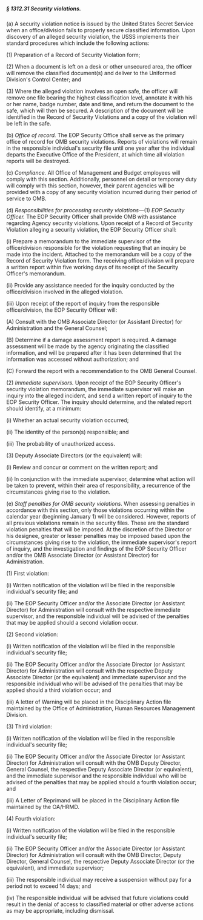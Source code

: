 ##### § 1312.31 Security violations. #####

(a) A security violation notice is issued by the United States Secret Service when an office/division fails to properly secure classified information. Upon discovery of an alleged security violation, the USSS implements their standard procedures which include the following actions:

(1) Preparation of a Record of Security Violation form;

(2) When a document is left on a desk or other unsecured area, the officer will remove the classified document(s) and deliver to the Uniformed Division's Control Center; and

(3) Where the alleged violation involves an open safe, the officer will remove one file bearing the highest classification level, annotate it with his or her name, badge number, date and time, and return the document to the safe, which will then be secured. A description of the document will be identified in the Record of Security Violations and a copy of the violation will be left in the safe.

(b) *Office of record.* The EOP Security Office shall serve as the primary office of record for OMB security violations. Reports of violations will remain in the responsible individual's security file until one year after the individual departs the Executive Office of the President, at which time all violation reports will be destroyed.

(c) *Compliance.* All Office of Management and Budget employees will comply with this section. Additionally, personnel on detail or temporary duty will comply with this section, however, their parent agencies will be provided with a copy of any security violation incurred during their period of service to OMB.

(d) *Responsibilities for processing security violations*—(1) *EOP Security Officer.* The EOP Security Officer shall provide OMB with assistance regarding Agency security violations. Upon receipt of a Record of Security Violation alleging a security violation, the EOP Security Officer shall:

(i) Prepare a memorandum to the immediate supervisor of the office/division responsible for the violation requesting that an inquiry be made into the incident. Attached to the memorandum will be a copy of the Record of Security Violation form. The receiving office/division will prepare a written report within five working days of its receipt of the Security Officer's memorandum.

(ii) Provide any assistance needed for the inquiry conducted by the office/division involved in the alleged violation.

(iii) Upon receipt of the report of inquiry from the responsible office/division, the EOP Security Officer will:

(A) Consult with the OMB Associate Director (or Assistant Director) for Administration and the General Counsel;

(B) Determine if a damage assessment report is required. A damage assessment will be made by the agency originating the classified information, and will be prepared after it has been determined that the information was accessed without authorization; and

(C) Forward the report with a recommendation to the OMB General Counsel.

(2) *Immediate supervisors.* Upon receipt of the EOP Security Officer's security violation memorandum, the immediate supervisor will make an inquiry into the alleged incident, and send a written report of inquiry to the EOP Security Officer. The inquiry should determine, and the related report should identify, at a minimum:

(i) Whether an actual security violation occurred;

(ii) The identity of the person(s) responsible; and

(iii) The probability of unauthorized access.

(3) Deputy Associate Directors (or the equivalent) will:

(i) Review and concur or comment on the written report; and

(ii) In conjunction with the immediate supervisor, determine what action will be taken to prevent, within their area of responsibility, a recurrence of the circumstances giving rise to the violation.

(e) *Staff penalties for OMB security violations.* When assessing penalties in accordance with this section, only those violations occurring within the calendar year (beginning January 1) will be considered. However, reports of all previous violations remain in the security files. These are the standard violation penalties that will be imposed. At the discretion of the Director or his designee, greater or lesser penalties may be imposed based upon the circumstances giving rise to the violation, the immediate supervisor's report of inquiry, and the investigation and findings of the EOP Security Officer and/or the OMB Associate Director (or Assistant Director) for Administration.

(1) First violation:

(i) Written notification of the violation will be filed in the responsible individual's security file; and

(ii) The EOP Security Officer and/or the Associate Director (or Assistant Director) for Administration will consult with the respective immediate supervisor, and the responsible individual will be advised of the penalties that may be applied should a second violation occur.

(2) Second violation:

(i) Written notification of the violation will be filed in the responsible individual's security file;

(ii) The EOP Security Officer and/or the Associate Director (or Assistant Director) for Administration will consult with the respective Deputy Associate Director (or the equivalent) and immediate supervisor and the responsible individual who will be advised of the penalties that may be applied should a third violation occur; and

(iii) A letter of Warning will be placed in the Disciplinary Action file maintained by the Office of Administration, Human Resources Management Division.

(3) Third violation:

(i) Written notification of the violation will be filed in the responsible individual's security file;

(ii) The EOP Security Officer and/or the Associate Director (or Assistant Director) for Administration will consult with the OMB Deputy Director, General Counsel, the respective Deputy Associate Director (or equivalent), and the immediate supervisor and the responsible individual who will be advised of the penalties that may be applied should a fourth violation occur; and

(iii) A Letter of Reprimand will be placed in the Disciplinary Action file maintained by the OA/HRMD.

(4) Fourth violation:

(i) Written notification of the violation will be filed in the responsible individual's security file;

(ii) The EOP Security Officer and/or the Associate Director (or Assistant Director) for Administration will consult with the OMB Director, Deputy Director, General Counsel, the respective Deputy Associate Director (or the equivalent), and immediate supervisor;

(iii) The responsible individual may receive a suspension without pay for a period not to exceed 14 days; and

(iv) The responsible individual will be advised that future violations could result in the denial of access to classified material or other adverse actions as may be appropriate, including dismissal.